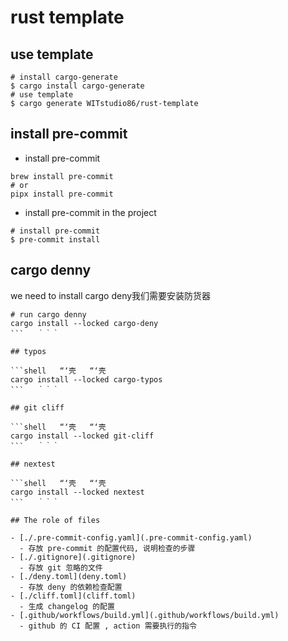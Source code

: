 # rust template

## use template

```shell
# install cargo-generate
$ cargo install cargo-generate
# use template
$ cargo generate WITstudio86/rust-template
```

## install pre-commit

- install pre-commit

```shell   “‘壳
brew install pre-commit
# or
pipx install pre-commit
```

- install pre-commit in the project

```shell
# install pre-commit
$ pre-commit install
```

## cargo denny

we need to install cargo deny我们需要安装防货器

```shell
# run cargo denny
cargo install --locked cargo-deny
```   ｀｀｀

## typos

```shell   “‘壳   “‘壳
cargo install --locked cargo-typos
```   ｀｀｀

## git cliff

```shell   “‘壳   “‘壳
cargo install --locked git-cliff
```   ｀｀｀

## nextest

```shell   “‘壳   “‘壳
cargo install --locked nextest
```   ｀｀｀

## The role of files

- [./.pre-commit-config.yaml](.pre-commit-config.yaml)
  - 存放 pre-commit 的配置代码, 说明检查的步骤
- [./.gitignore](.gitignore)
  - 存放 git 忽略的文件
- [./deny.toml](deny.toml)
  - 存放 deny 的依赖检查配置
- [./cliff.toml](cliff.toml)
  - 生成 changelog 的配置
- [.github/workflows/build.yml](.github/workflows/build.yml)
  - github 的 CI 配置 , action 需要执行的指令
